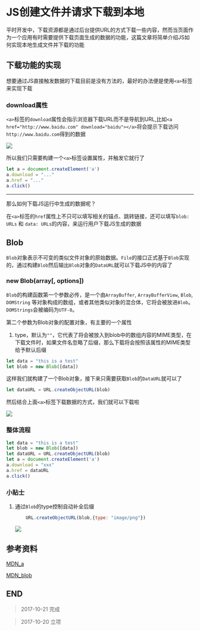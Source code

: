 # JS创建文件并请求下载到本地

平时开发中，下载资源都是通过后台提供URL的方式下载一些内容，然而当页面作为一个应用有时需要提供下载页面生成的数据的功能，这篇文章将简单介绍JS如何实现本地生成文件并下载的功能

## 下载功能的实现

想要通过JS直接触发数据的下载目前是没有方法的，最好的办法便是使用`<a>`标签来实现下载

### download属性

`<a>`标签的`download`属性会指示浏览器下载URL而不是导航到URL,比如`<a href="http://www.baidu.com" download="baidu"></a>`将会提示下载访问`http://www.baidu.com`得到的数据

![](http://o7yupdhjc.bkt.clouddn.com/17-10-21/89343725.jpg)

所以我们只需要构建一个`<a>`标签设置属性，并触发它就行了

``` javascript
let a = document.createElement('a')
a.download = "..."
a.href = "..."
a.click()
```

---

那么如何下载JS运行中生成的数据呢？

在`<a>`标签的`href`属性上不只可以填写相关的锚点、跳转链接，还可以填写`blob: URLs` 和 `data: URLs`的内容，来运行用户下载JS生成的数据

## Blob

`Blob`对象表示不可变的类似文件对象的原始数据。`File`的接口正式基于`Blob`实现的，通过构建`Blob`然后输出`Blob`对象的`DataURL`就可以下载JS中的内容了

### new Blob(array[, options])

`Blob`的构建函数第一个参数必传，是一个由`ArrayBuffer`, `ArrayBufferView`, `Blob`, `DOMString` 等对象构成的数组，或者其他类似对象的混合体，它将会被放进`Blob`。`DOMStrings`会被编码为`UTF-8`。

第二个参数为Blob对象的配置对象，有主要的一个属性

1.  type，默认为`""`，它代表了将会被放入到blob中的数组内容的MIME类型，在下载文件时，如果文件名忽略了后缀，那么下载将会按照该属性的MIME类型给予默认后缀

``` javascript
let data = "this is a test"
let blob = new Blob([data])
```

这样我们就构建了一个Blob对象，接下来只需要获取`Blob`的`DataURL`就可以了

``` javascript
let dataURL = URL.createObjectURL(blob)
```

然后结合上面`<a>`标签下载数据的方式，我们就可以下载啦

![](http://o7yupdhjc.bkt.clouddn.com/17-9-27/79506665.jpg)

### 整体流程

``` javascript
let data = "this is a test"
let blob = new Blob([data])
let dataURL = URL.createObjectURL(blob)
let a = document.createElement('a')
a.download = "xxx"
a.href = dataURL
a.click()
```

### 小贴士

1.  通过`Blob`的type控制自动补全后缀

    ``` javascript
        URL.createObjectURL(blob,{type: "image/png"})
    ```
    
    ![](http://o7yupdhjc.bkt.clouddn.com/17-10-21/46165593.jpg)


## 参考资料

[MDN_a](https://developer.mozilla.org/zh-CN/docs/Web/HTML/Element/a)

[MDN_blob](https://developer.mozilla.org/zh-CN/docs/Web/API/Blob)

## END

> 2017-10-21 完成

> 2017-10-20 立项
